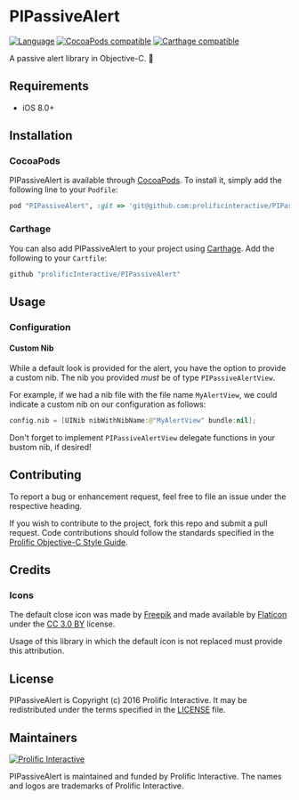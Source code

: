 # PIPassiveAlert

[![Language](https://img.shields.io/badge/language-Objective--C-blue.svg)]()
[![CocoaPods compatible](https://img.shields.io/badge/CocoaPods-compatible-brightgreen.svg)](https://github.com/CocoaPods/CocoaPods)
[![Carthage compatible](https://img.shields.io/badge/Carthage-compatible-4BC51D.svg)](https://github.com/Carthage/Carthage)

A passive alert library in Objective-C. :rotating_light:

## Requirements

* iOS 8.0+

## Installation

### CocoaPods
PIPassiveAlert is available through [CocoaPods](http://cocoapods.org). To install
it, simply add the following line to your `Podfile`:

```ruby
pod "PIPassiveAlert", :git => 'git@github.com:prolificinteractive/PIPassiveAlert.git', :tag => '0.0.6'
```

### Carthage

You can also add PIPassiveAlert to your project using [Carthage](https://github.com/Carthage/Carthage). Add the following to your `Cartfile`:

```ruby
github "prolificInteractive/PIPassiveAlert"
```

## Usage

### Configuration

#### Custom Nib

While a default look is provided for the alert, you have the option to provide a custom nib. The nib you provided *must* be of type `PIPassiveAlertView`.

For example, if we had a nib file with the file name `MyAlertView`, we could indicate a custom nib on our configuration as follows:

``` swift
config.nib = [UINib nibWithNibName:@"MyAlertView" bundle:nil];
```

Don't forget to implement `PIPassiveAlertView` delegate functions in your bustom nib, if desired!

## Contributing

To report a bug or enhancement request, feel free to file an issue under the respective heading.

If you wish to contribute to the project, fork this repo and submit a pull request. Code contributions should follow the standards specified in the [Prolific Objective-C Style Guide](https://github.com/prolificinteractive/objective-c-style-guide).

## Credits

### Icons

The default close icon was made by [Freepik](http://www.freepik.com) and made available by [Flaticon](http://www.flaticon.com) under the [CC 3.0 BY](http://creativecommons.org/licenses/by/3.0/) license. 

Usage of this library in which the default icon is not replaced must provide this attribution.

## License

PIPassiveAlert is Copyright (c) 2016 Prolific Interactive. It may be redistributed under the terms specified in the [LICENSE] file.

[LICENSE]: /LICENSE

## Maintainers

[![Prolific Interactive](https://s3.amazonaws.com/prolificsitestaging/logos/Prolific_Logo_Full_Color.png)](http://prolificinteractive.com)

PIPassiveAlert is maintained and funded by Prolific Interactive. The names and logos are trademarks of Prolific Interactive.
